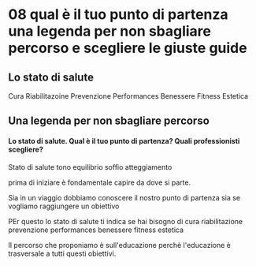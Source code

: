 # 08  qual è il tuo punto di partenza una legenda per non sbagliare percorso e scegliere le giuste guide 

## Lo stato di salute

Cura 
Riabilitazoine
Prevenzione
Performances
Benessere
Fitness
Estetica



## Una legenda per non sbagliare percorso

#### Lo stato di salute. Qual è il tuo punto di partenza? Quali professionisti scegliere?


Stato di salute tono equilibrio soffio atteggiamento 


  prima di iniziare è fondamentale capire da dove si parte.

Sia in un viaggio dobbiamo conoscere il nostro punto di partenza sia se vogliamo raggiungere un obiettivo 

PEr questo lo stato di salute
ti indica 
se hai bisogno di cura riabilitazione prevenzione performances benessere fitness estetica 

Il percorso che proponiamo è sull'educazione perchè l'educazione è trasversale a tutti questi obiettivi.








<!--stackedit_data:
eyJoaXN0b3J5IjpbLTE2NjgzNTA0OTgsLTE2OTk3MTYwNSwtMT
I1MzY5NTg3NywtMTQ0NDUwNzMxNCwtMTg2OTI4NjkxMCw3NjQy
NDUyNjIsNTMxMDg1NTkxXX0=
-->